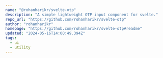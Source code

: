 ```yaml
---
name: "@rohanharikr/svelte-otp"
description: "A simple lightweight OTP input component for svelte."
repo_url: "https://github.com/rohanharikr/svelte-otp"
author: "rohanharikr"
homepage: "https://github.com/rohanharikr/svelte-otp#readme"
updated: "2024-05-16T14:00:49.394Z"
tags: 
  - ui
  - utility
---
```

